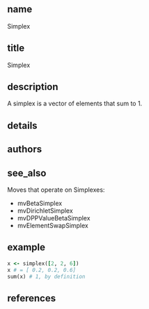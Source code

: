 ## name
Simplex
## title
Simplex
## description
A simplex is a vector of elements that sum to 1.
## details
## authors
## see_also

Moves that operate on Simplexes:
- mvBetaSimplex
- mvDirichletSimplex
- mvDPPValueBetaSimplex
- mvElementSwapSimplex

## example
```rb
x <- simplex([2, 2, 6])
x # = [ 0.2, 0.2, 0.6]
sum(x) # 1, by definition
```
## references

